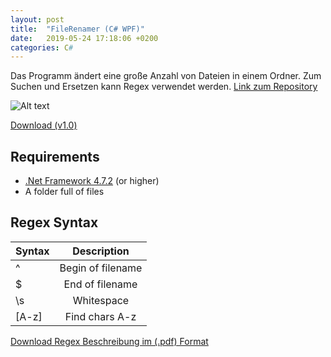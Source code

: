 ```yaml
---
layout: post
title:  "FileRenamer (C# WPF)"
date:   2019-05-24 17:18:06 +0200
categories: C#
---
```

Das Programm ändert eine große Anzahl von Dateien in einem Ordner. Zum Suchen und Ersetzen kann Regex verwendet werden. [Link zum Repository](https://github.com/k3yro/Tools/tree/master/FileRenamer "FileRenamer Repo")

![Alt text](https://github.com/k3yro/Tools/tree/master/FileRenamer/Screenshot.PNG?raw=true "Screenshot")

[Download (v1.0)](https://github.com/k3yro/Tools/releases/download/v1.0/Setup.exe "Download")
## Requirements
- [.Net Framework 4.7.2](https://dotnet.microsoft.com/download/dotnet-framework/net472 "Microsofts's Homepage") (or higher)
- A folder full of files
## Regex Syntax
| Syntax   |  Description  |
|----------|:-------------:|
| ^        |  Begin of filename |
| $        |  End of filename   |
| \s       | Whitespace |
|[A-z]     | Find chars A-z |

[Download Regex Beschreibung im (.pdf) Format](https://download.microsoft.com/download/D/2/4/D240EBF6-A9BA-4E4F-A63F-AEB6DA0B921C/Regular%20expressions%20quick%20reference.pdf "Microsofts's Homepage")
